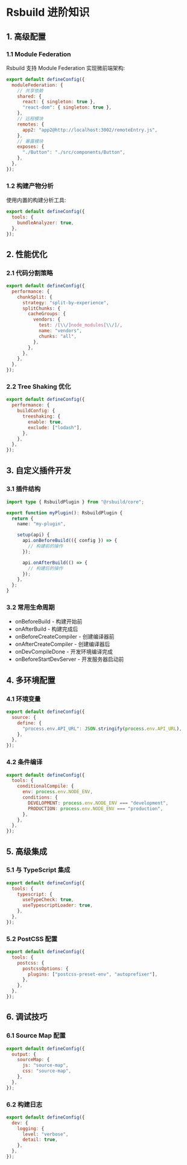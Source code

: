 # Rsbuild 进阶知识

## 1. 高级配置

### 1.1 Module Federation

Rsbuild 支持 Module Federation 实现微前端架构:

```js
export default defineConfig({
  moduleFederation: {
    // 共享依赖
    shared: {
      react: { singleton: true },
      "react-dom": { singleton: true },
    },
    // 远程模块
    remotes: {
      app2: "app2@http://localhost:3002/remoteEntry.js",
    },
    // 暴露模块
    exposes: {
      "./Button": "./src/components/Button",
    },
  },
});
```

### 1.2 构建产物分析

使用内置的构建分析工具:

```js
export default defineConfig({
  tools: {
    bundleAnalyzer: true,
  },
});
```

## 2. 性能优化

### 2.1 代码分割策略

```js
export default defineConfig({
  performance: {
    chunkSplit: {
      strategy: "split-by-experience",
      splitChunks: {
        cacheGroups: {
          vendors: {
            test: /[\\/]node_modules[\\/]/,
            name: "vendors",
            chunks: "all",
          },
        },
      },
    },
  },
});
```

### 2.2 Tree Shaking 优化

```js
export default defineConfig({
  performance: {
    buildConfig: {
      treeshaking: {
        enable: true,
        exclude: ["lodash"],
      },
    },
  },
});
```

## 3. 自定义插件开发

### 3.1 插件结构

```ts
import type { RsbuildPlugin } from "@rsbuild/core";

export function myPlugin(): RsbuildPlugin {
  return {
    name: "my-plugin",

    setup(api) {
      api.onBeforeBuild(({ config }) => {
        // 构建前的操作
      });

      api.onAfterBuild(() => {
        // 构建后的操作
      });
    },
  };
}
```

### 3.2 常用生命周期

- onBeforeBuild - 构建开始前
- onAfterBuild - 构建完成后
- onBeforeCreateCompiler - 创建编译器前
- onAfterCreateCompiler - 创建编译器后
- onDevCompileDone - 开发环境编译完成
- onBeforeStartDevServer - 开发服务器启动前

## 4. 多环境配置

### 4.1 环境变量

```js
export default defineConfig({
  source: {
    define: {
      "process.env.API_URL": JSON.stringify(process.env.API_URL),
    },
  },
});
```

### 4.2 条件编译

```js
export default defineConfig({
  tools: {
    conditionalCompile: {
      env: process.env.NODE_ENV,
      conditions: {
        DEVELOPMENT: process.env.NODE_ENV === "development",
        PRODUCTION: process.env.NODE_ENV === "production",
      },
    },
  },
});
```

## 5. 高级集成

### 5.1 与 TypeScript 集成

```js
export default defineConfig({
  tools: {
    typescript: {
      useTypeCheck: true,
      useTypescriptLoader: true,
    },
  },
});
```

### 5.2 PostCSS 配置

```js
export default defineConfig({
  tools: {
    postcss: {
      postcssOptions: {
        plugins: ["postcss-preset-env", "autoprefixer"],
      },
    },
  },
});
```

## 6. 调试技巧

### 6.1 Source Map 配置

```js
export default defineConfig({
  output: {
    sourceMap: {
      js: "source-map",
      css: "source-map",
    },
  },
});
```

### 6.2 构建日志

```js
export default defineConfig({
  dev: {
    logging: {
      level: "verbose",
      detail: true,
    },
  },
});
```
